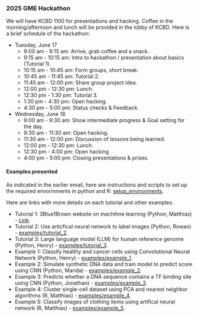 ### 2025 GME Hackathon

We will have KCBD 1100 for presentations and hacking. Coffee in the morning/afternoon and lunch will be provided in the lobby of KCBD. Here is a brief schedule of the hackathon:

- Tuesday, June 17
  - 9:00 am - 9:15 am: Arrive, grab coffee and a snack.
  - 9:15 am - 10:15 am: Intro to hackathon / presentation about basics (Tutorial 1).
  - 10:15 am - 10:45 am: Form groups, short break.
  - 10:45 am - 11:45 am: Tutorial 2.
  - 11:45 am - 12:00 pm: Share group project idea.
  - 12:00 pm - 12:30 pm: Lunch.
  - 12:30 pm - 1:30 pm: Tutorial 3.
  - 1:30 pm - 4:30 pm: Open hacking.
  - 4:30 pm - 5:00 pm: Status checks & Feedback.
- Wednesday, June 18
  - 9:00 am - 9:30 am: Show intermediate progress & Goal setting for the day.
  - 9:30 am - 11:30 am: Open hacking.
  - 11:30 am - 12:00 pm: Discussion of lessons being learned.
  - 12:00 pm - 12:30 pm: Lunch.
  - 12:30 pm - 4:00 pm: Open hacking
  - 4:00 pm - 5:00 pm: Closing presentations & prizes.

#### Examples presented

As indicated in the earlier email, here are instructions and scripts to set up the required envorinments in python and R: [setup_environments](setup_environments/).

Here are links with more details on each tutorial and other examples:

- Tutorial 1: 3Blue1Brown website on machihne learning (Python, Matthias) - [Link](https://www.3blue1brown.com/topics/neural-networks).
- Tutorial 2: Use articfical neural network to label images (Python, Rowan) - [examples/tutorial_2](examples/tutorial_2).
- Tutorial 3: Large language model (LLM) for human reference genome (Python, Henry) -  [examples/tutorial_3](examples/tutorial_3).
- Example 1: Classify healthy and cancer cells using Convolutional Neural Network (Python, Henry) - [examples/example_1](examples/example_1).
- Example 2: Simulate synthetic DNA data and train model to predict score using CNN (Python, Marida) - [examples/example_2](examples/example_2).
- Example 3: Predicts whether a DNA sequence contains a TF binding site using CNN (Python, Jonathan) - [examples/example_3](examples/example_3).
- Example 4: Cluster single-cell dataset using PCA and nearest neighbor algorithms (R, Matthias) - [examples/example_4](examples/example_4).
- Example 5: Classify images of clothing items using artifical neural network (R, Matthias) - [examples/example_5](examples/example_5).
